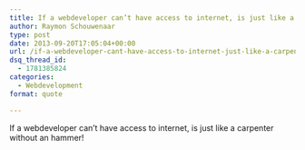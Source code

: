 ```yaml
---
title: If a webdeveloper can’t have access to internet, is just like a carpenter without an hammer!
author: Raymon Schouwenaar
type: post
date: 2013-09-20T17:05:04+00:00
url: /if-a-webdeveloper-cant-have-access-to-internet-just-like-a-carpenter-without-an-hammer/
dsq_thread_id:
  - 1781385824
categories:
  - Webdevelopment
format: quote

---
```

If a webdeveloper can&#8217;t have access to internet, is just like a carpenter without an hammer!